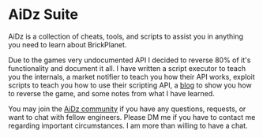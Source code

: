 # AiDz Suite
AiDz is a collection of cheats, tools, and scripts to assist you in anything you need to learn about BrickPlanet.  
  
Due to the games very undocumented API I decided to reverse 80% of it's functionality and document it all. I have written a script executor to teach you the internals, a market notifier to teach you how their API works, exploit scripts to teach you how to use their scripting API, a [blog](https://fish-sticks.github.io/) to show you how to reverse the game, and some notes from what I have learned.
  
You may join the [AiDz community](https://discord.gg/8VmZQyd5WZ) if you have any questions, requests, or want to chat with fellow engineers.
Please DM me if you have to contact me regarding important circumstances. I am more than willing to have a chat.
